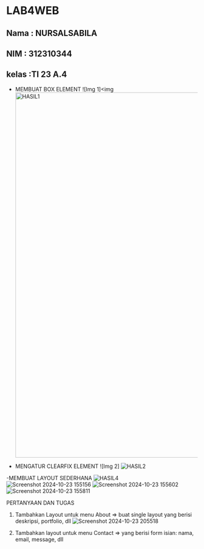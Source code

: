 # LAB4WEB
## Nama : NURSALSABILA
## NIM  : 312310344
## kelas :TI 23 A.4
- MEMBUAT BOX ELEMENT
![Img 1]<img <img width="959" alt="HASIL1" src="https://github.com/user-attachments/assets/2d36d9af-b6d2-4a1e-9d60-e00e9a1d32a1">

- MENGATUR CLEARFIX ELEMENT
![Img 2] ![HASIL2](https://github.com/user-attachments/assets/eed6393e-25c0-4e90-9e04-3a3135c92053)

-MEMBUAT LAYOUT SEDERHANA
![HASIL4](https://github.com/user-attachments/assets/74fbbfc5-8582-4f40-9bb6-063b3c41c7a6)
![Screenshot 2024-10-23 155156](https://github.com/user-attachments/assets/8fe9c69b-3174-47f6-a5e5-2a56b3fcb104)
![Screenshot 2024-10-23 155602](https://github.com/user-attachments/assets/fa7afc1b-55d4-4ac0-ad07-fbab3f0b3688)
![Screenshot 2024-10-23 155811](https://github.com/user-attachments/assets/a3505fc1-6cbe-4da0-90f0-766fe185901f)


PERTANYAAN DAN TUGAS
1. Tambahkan Layout untuk menu About => buat single layout yang berisi deskripsi, portfolio, dll
   ![Screenshot 2024-10-23 205518](https://github.com/user-attachments/assets/a6debb4c-d3f2-4df3-bf30-d31bab9e4b1a)
   

2. Tambahkan layout untuk menu Contact => yang berisi form isian: nama, email, message, dll

